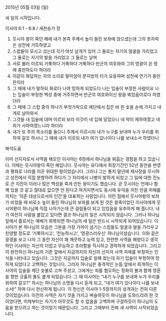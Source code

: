 2015년 05월 03일 (일)

새 일의 시작입니다.



이사야 6:1 - 6:8 / 새찬송가  장


1. 웃시야 왕이 죽던 해에 내가 본즉 주께서 높이 들린 보좌에 앉으셨는데 그의 옷자락은 성전에 가득하였고 
2. 스랍들이 모시고 섰는데 각기 여섯 날개가 있어 그 둘로는 자기의 얼굴을 가리었고 그 둘로는 자기의 발을 가리었고 그 둘로는 날며 
3. 서로 불러 이르되 거룩하다 거룩하다 거룩하다 만군의 여호와여 그의 영광이 온 땅에 충만하도다 하더라 
4. 이같이 화답하는 자의 소리로 말미암아 문지방의 터가 요동하며 성전에 연기가 충만한지라 
5. 그 때에 내가 말하되 화로다 나여 망하게 되었도다 나는 입술이 부정한 사람이요 나는 입술이 부정한 백성 중에 거주하면서 만군의 여호와이신 왕을 뵈었음이로다 하였더라 
6. 그 때에 그 스랍 중의 하나가 부젓가락으로 제단에서 집은 바 핀 숯을 손에 가지고 내게로 날아와서 
7. 그것을 내 입술에 대며 이르되 보라 이것이 네 입에 닿았으니 네 악이 제하여졌고 네 죄가 사하여졌느니라 하더라 
8. 내가 또 주의 목소리를 들으니 주께서 이르시되 내가 누구를 보내며 누가 우리를 위하여 갈꼬 하시니 그 때에 내가 이르되 내가 여기 있나이다 나를 보내소서 하였더니

해석도움





이미 선지자로서 사역을 해오던 이사야는 6장에서 하나님을 뵈옵는 경험을 하고 있습니다. 이때는 웃시야왕이 죽던 해입니다. 웃시야는 유다에서 최장기간인 52년 동안을 번영과 평화로 나라를 이끈 위대한 왕이었습니다. 그러나 그는 통치 말년에 제사장을 무시하고 성전에서 직접 분향하려 하다가 그 자리에서 나병이 발하게 되었고 그 일에 대한 진노로 큰 지진이 이러나 많은 백성을 죽게 만든 왕이기도 했습니다.
곧 웃시야는 언제나 함께 있을 것 같고 절대로 없으면 안 된다고 여겨지면서도 동시에 유익을 끼친 만큼 피해를 끼치는 ‘의존 대상으로서의 인간’을 대표하는 사람입니다. 이런 점에서 웃시야왕의 보좌가 비었을 때 비로소 높이 들린 하나님의 보좌를 보게 된 것은 왕족이었던 이사야에게 웃시야왕이 하나님께 직접 나아가는데 큰 걸림돌이 되고 있었음을 유추하게 해 줍니다. 내가 여전히 사람을 붙잡고 있다면 결코 하나님의 일은 시작되지 않습니다. 그러나 하나님 앞에서 홀로서는 예배가 회복되면 하나님의 새 일은 반드시 시작되게 되어있습니다.
이사야가 본 하나님의 모습은 그분을 가장 가까이 섬기는 스랍들도 얼굴과 발을 가리우고 찬양할 정도로 ‘거룩하시고’, ‘전능하시고’, ‘영광스러우신’ 하나님이셨습니다. 이와 같은 광경을 보고 나자 그 동안 자신이 꽤 깨끗하고 능력 있고, 찬란한 사역을 해왔다고 생각하던 이사야는 자신의 더럽고 무능하고 초라함을 직시하고 경악하게 되었습니다. 그리고 이 완전하신 하나님의 기준 앞에서 지금까지의 자신의 선지자 사역 자체를 부정하는 인식을 나타내고 있습니다. 그것은 지금까지 입술로 일해 왔는데 자기 입술이 부정하여 망하게 되었다고 고백하는 것입니다.
그러자 하나님은 충격적인 눈뜸 앞에서 회개하는 이사야의 입술을 제단 숯불로 고쳐 주셨고, 그에게는 죄를 혐오하는 정화의 불과 함께 영혼을 향한 긍휼의 불도 붙게 되었습니다. 그 때 이사야는 “내가 누구를 보내며 누가 우리를 위하여 갈꼬?” 하시는 하나님의 소명을 다시 듣게 되고, “내가 여기 있나이다 나를 보내소서!” 하며 다시 헌신하게 됩니다. 이 헌신은 이사야 1-5장까지의 성격과는 전혀 다른 것이었습니다. 이전의 사역은 자기 것을 가지고 벼슬하듯이 하나님을 도와드리려 한 것이었다면, 이제부터는 자기가 아무것도 할 수 없음을 고백하며 구걸하듯이 하나님의 도움을 받으려고 하는 것이었기 때문입니다. 그리고 그때부터 진짜 새 사역이 시작되었습니다.